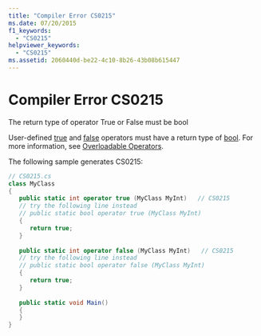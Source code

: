```yaml
---
title: "Compiler Error CS0215"
ms.date: 07/20/2015
f1_keywords: 
  - "CS0215"
helpviewer_keywords: 
  - "CS0215"
ms.assetid: 2060440d-be22-4c10-8b26-43b08b615447
---
```

# Compiler Error CS0215
The return type of operator True or False must be bool  
  
 User-defined [true](../../csharp/language-reference/keywords/true.md) and [false](../../csharp/language-reference/keywords/false.md) operators must have a return type of [bool](../../csharp/language-reference/keywords/bool.md). For more information, see [Overloadable Operators](../../csharp/programming-guide/statements-expressions-operators/overloadable-operators.md).  
  
 The following sample generates CS0215:  
  
```csharp  
// CS0215.cs  
class MyClass  
{  
   public static int operator true (MyClass MyInt)   // CS0215  
   // try the following line instead  
   // public static bool operator true (MyClass MyInt)  
   {  
      return true;  
   }  
  
   public static int operator false (MyClass MyInt)   // CS0215  
   // try the following line instead  
   // public static bool operator false (MyClass MyInt)  
   {  
      return true;  
   }  
  
   public static void Main()  
   {  
   }  
}  
```
